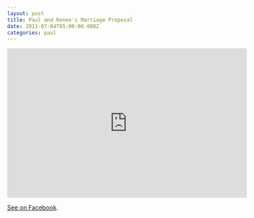 ```yaml
---
layout: post
title: Paul and Renee's Marriage Proposal
date: 2011-07-04T05:00:00.000Z
categories: paul
---
```

<iframe class="frame" width="560" height="349" src="http://www.youtube.com/embed/nMQRywh1e-Y?rel=0&autoplay=0" frameborder="0" allowfullscreen>
</iframe>

<a href="https://www.facebook.com/watch/?v=10150225952470282">See on Facebook</a>.